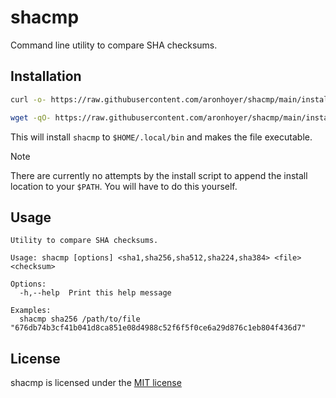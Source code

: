 # shacmp

Command line utility to compare SHA checksums.

## Installation

```sh
curl -o- https://raw.githubusercontent.com/aronhoyer/shacmp/main/install.sh | bash
```

```sh
wget -qO- https://raw.githubusercontent.com/aronhoyer/shacmp/main/install.sh | bash
```

This will install `shacmp` to `$HOME/.local/bin` and makes the file executable.

> [!NOTE]
> There are currently no attempts by the install script to append the install location
> to your `$PATH`. You will have to do this yourself.

## Usage

```
Utility to compare SHA checksums.

Usage: shacmp [options] <sha1,sha256,sha512,sha224,sha384> <file> <checksum>

Options:
  -h,--help  Print this help message

Examples:
  shacmp sha256 /path/to/file "676db74b3cf41b041d8ca851e08d4988c52f6f5f0ce6a29d876c1eb804f436d7"
```

## License

shacmp is licensed under the [MIT license](./LICENSE)
